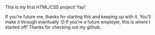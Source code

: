 This is my first HTML/CSS project! Yay!

If you're future me, thanks for starting this and keeping up with it. You'll make it through eventually :D
If you're a future employer, this is where I started off! Thanks for checking out my github.